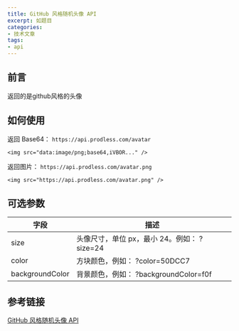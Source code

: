 ```yaml
---
title: GitHub 风格随机头像 API
excerpt: 如题目
categories:
- 技术文章
tags:
- api
---
```


## 前言
返回的是github风格的头像

## 如何使用
返回 Base64： `https://api.prodless.com/avatar`
```
<img src="data:image/png;base64,iVBOR..." />
```
返回图片： `https://api.prodless.com/avatar.png`
```
<img src="https://api.prodless.com/avatar.png" />
```

## 可选参数

|   字段    |   描述   |
|   ----    | ---- |
|   size    |   头像尺寸，单位 px，最小 24。例如： ?size=24   |
|   color   |   方块颜色，例如： ?color=50DCC7   |
|   backgroundColor   |   背景颜色，例如： ?backgroundColor=f0f   |

## 参考链接
[GitHub 风格随机头像 API](https://tools.prodless.com/avatar)